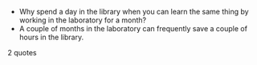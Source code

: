  - Why spend a day in the library when you can learn the same thing by working in the laboratory for a month?
 - A couple of months in the laboratory can frequently save a couple of hours in the library.

2 quotes